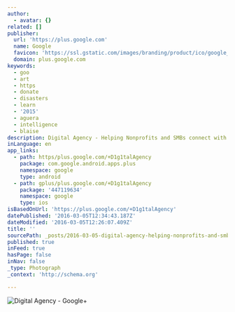 ```yaml
---
author:
  - avatar: {}
related: []
publisher:
  url: 'https://plus.google.com'
  name: Google
  favicon: 'https://ssl.gstatic.com/images/branding/product/ico/google_plus_alldp.ico'
  domain: plus.google.com
keywords:
  - goo
  - art
  - https
  - donate
  - disasters
  - learn
  - '2015'
  - aguera
  - intelligence
  - blaise
description: Digital Agency - Helping Nonprofits and SMBs connect with customers with immediacy and relevance.
inLanguage: en
app_links:
  - path: https/plus.google.com/+D1g1talAgency
    package: com.google.android.apps.plus
    namespace: google
    type: android
  - path: gplus/plus.google.com/+D1g1talAgency
    package: '447119634'
    namespace: google
    type: ios
isBasedOnUrl: 'https://plus.google.com/+D1g1talAgency'
datePublished: '2016-03-05T12:34:43.187Z'
dateModified: '2016-03-05T12:26:07.409Z'
title: ''
sourcePath: _posts/2016-03-05-digital-agency-helping-nonprofits-and-smbs-connect-with-cu.md
published: true
inFeed: true
hasPage: false
inNav: false
_type: Photograph
_context: 'http://schema.org'

---
```

![Digital Agency - Google&plus;](https://lh3.googleusercontent.com/RBaTPY_uC9DLuNpzMkBMKrKLZ6zYs_4ZbCHYOi_bkNstOQ71PDhbnTqbQ2oeqV-p374=s630-fcrop64=1,000000aefffffea1)